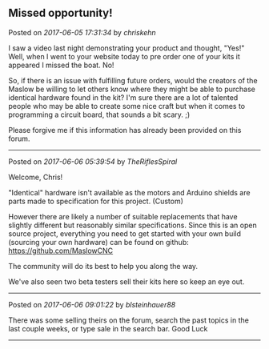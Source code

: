 ## Missed opportunity!
Posted on *2017-06-05 17:31:34* by *chriskehn*

I saw a video last night demonstrating your product and thought, "Yes!" Well, when I went to your website today to pre order one of your kits it appeared I missed the boat. No!

So, if there is an issue with fulfilling future orders, would the creators of the Maslow be willing to let others know where they might be able to purchase identical hardware found in the kit? I'm sure there are a lot of talented people who may be able to create some nice craft but when it comes to programming a circuit board, that sounds a bit scary. ;)

Please forgive me if this information has already been provided on this forum.

---

Posted on *2017-06-06 05:39:54* by *TheRiflesSpiral*

Welcome, Chris!

"Identical" hardware isn't available as the motors and Arduino shields are parts made to specification for this project. (Custom)

However there are likely a number of suitable replacements that have slightly different but reasonably similar specifications. Since this is an open source project, everything you need to get started with your own build (sourcing your own hardware) can be found on github: https://github.com/MaslowCNC

The community will do its best to help you along the way.

We've also seen two beta testers sell their kits here so keep an eye out.

---

Posted on *2017-06-06 09:01:22* by *blsteinhauer88*

There was some selling theirs on the forum, search the past topics in the last couple weeks, or type sale in the search bar.  Good Luck

---

